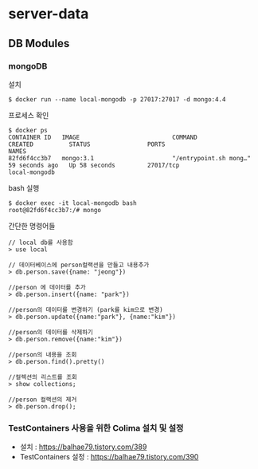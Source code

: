 # server-data

## DB Modules

### mongoDB
설치 
```shell
$ docker run --name local-mongodb -p 27017:27017 -d mongo:4.4
```

프로세스 확인
```shell
$ docker ps
CONTAINER ID   IMAGE                          COMMAND                  CREATED          STATUS                PORTS                                                                      NAMES
82fd6f4cc3b7   mongo:3.1                      "/entrypoint.sh mong…"   59 seconds ago   Up 58 seconds         27017/tcp                                                                  local-mongodb
```

bash 실행
```shell
$ docker exec -it local-mongodb bash
root@82fd6f4cc3b7:/# mongo
```

간단한 명령어들
```shell
// local db를 사용함
> use local

// 데이터베이스에 person컬랙션을 만들고 내용추가
> db.person.save({name: "jeong"})

//person 에 데이터를 추가
> db.person.insert({name: "park"})

//person의 데이터를 변경하기 (park를 kim으로 변경)
> db.person.update({name:"park"}, {name:"kim"})

//person의 데이터를 삭제하기
> db.person.remove({name:"kim"})

//person의 내용을 조회
> db.person.find().pretty()

//컬렉션의 리스트를 조회
> show collections;

//person 컬랙션의 제거
> db.person.drop();
```


### TestContainers 사용을 위한 Colima 설치 및 설정
- 설치 : https://balhae79.tistory.com/389
- TestContainers 설정 : https://balhae79.tistory.com/390